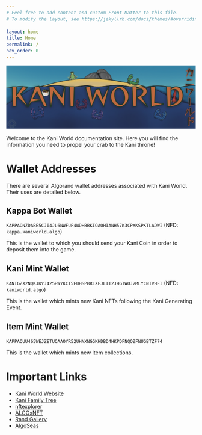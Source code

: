 ```yaml
---
# Feel free to add content and custom Front Matter to this file.
# To modify the layout, see https://jekyllrb.com/docs/themes/#overriding-theme-defaults

layout: home
title: Home
permalink: /
nav_order: 0
---
```


![Banner](/assets/banner.png)

Welcome to the Kani World documentation site. Here you will find the
information you need to propel your crab to the Kani throne!

# Wallet Addresses
There are several Algorand wallet addresses associated with Kani World. Their
uses are detailed below.

## Kappa Bot Wallet
`KAPPAONZDABE5CJI4JL6NWFUP4WDHBBKIOAOHIANH57K3CPXKSPKTLADWI` (NFD: `kappa.kaniworld.algo`)

This is the wallet to which you should send your Kani Coin in order to deposit
them into the game.

## Kani Mint Wallet
`KANIGZX2NQKJKYJ425BWYKCT5EUHSPBRLXEJLIT2JHGTWOJ2MLYCNIVHFI` (NFD: `kaniworld.algo`)

This is the wallet which mints new Kani NFTs following the Kani Generating
Event.

## Item Mint Wallet
`KAPPAOUU465WEJZETUOAAOYR52UHNXNGGKHDBD4HKPDFNQOZFNUGBTZF74`

This is the wallet which mints new item collections.

# Important Links
- [Kani World Website](https://kani.world)
- [Kani Family Tree](https://kani.family)
- [nftexplorer](https://www.nftexplorer.app/collection/kani-world)
- [ALGOxNFT](https://algoxnft.com/collection/kani-world)
- [Rand Gallery](https://www.randgallery.com/collection/kani-world/)
- [AlgoSeas](https://algoseas.io/marketplace/collection/Kani%20World?view=listings&sort=price-asc&filters=%7B%7D)